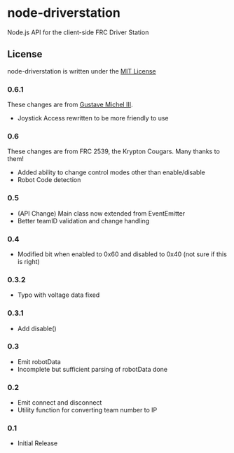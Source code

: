 # node-driverstation

Node.js API for the client-side FRC Driver Station

## License

node-driverstation is written under the [MIT License](http://opensource.org/licenses/MIT)


### 0.6.1
These changes are from [Gustave Michel III](https://www.github.com/gixxy).
- Joystick Access rewritten to be more friendly to use

### 0.6
These changes are from FRC 2539, the Krypton Cougars. Many thanks to them!
- Added ability to change control modes other than enable/disable
- Robot Code detection

### 0.5
- (API Change) Main class now extended from EventEmitter
- Better teamID validation and change handling

### 0.4
- Modified bit when enabled to 0x60 and disabled to 0x40 (not sure if this is right)

### 0.3.2
- Typo with voltage data fixed

### 0.3.1
- Add disable()

### 0.3
- Emit robotData
- Incomplete but sufficient parsing of robotData done

### 0.2
- Emit connect and disconnect
- Utility function for converting team number to IP

### 0.1
- Initial Release

